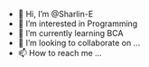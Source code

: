 - 👋 Hi, I’m @Sharlin-E
- 👀 I’m interested in Programming
- 🌱 I’m currently learning BCA
- 💞️ I’m looking to collaborate on ...
- 📫 How to reach me ...

<!---
Sharlin-E/Sharlin-E is a ✨ special ✨ repository because its `README.md` (this file) appears on your GitHub profile.
You can click the Preview link to take a look at your changes.
--->
